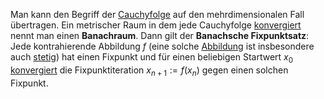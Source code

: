 
Man kann den Begriff der [Cauchyfolge](Cauchyfolgen.md) auf den mehrdimensionalen Fall übertragen. Ein metrischer Raum in dem jede Cauchyfolge [konvergiert](Konvergenz.md) nennt man einen __Banachraum__. Dann gilt der __Banachsche Fixpunktsatz__:
Jede kontrahierende Abbildung $f$ (eine solche [Abbildung](Abbildungen.md) ist insbesondere auch [stetig](Stetigkeit%20und%20Zwischenwertsatz.md)) hat einen Fixpunkt und für einen beliebigen Startwert $x_{0}$ [konvergiert](Konvergenz.md) die Fixpunktiteration $x_{n+1} := f(x_{n})$ gegen einen solchen Fixpunkt.